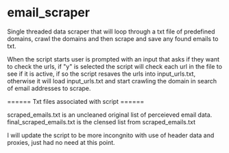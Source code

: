 # email_scraper

Single threaded data scraper that will loop through a txt file of predefined domains, crawl the domains and then scrape and save any found emails to txt.

When the script starts user is prompted with an input that asks if they want to check the urls, if "y" is selected the script will check each url in the file to see if it is active, if so the script resaves the urls into input_urls.txt, otherwise it will load input_urls.txt and start crawling the domain in search of email addresses to scrape.

====== Txt files associated with script ======

scraped_emails.txt is an uncleaned original list of perceieved email data.
final_scraped_emails.txt is the clensed list from scraped_emails.txt

I will update the script to be more incongnito with use of header data and proxies, just had no need at this point.
